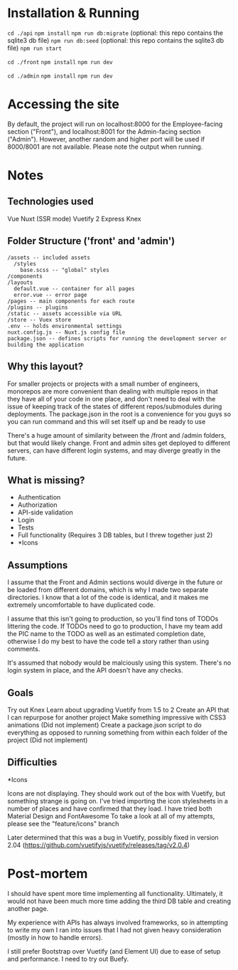 # Installation & Running
```cd ./api```
```npm install```
```npm run db:migrate``` (optional: this repo contains the sqlite3 db file)
```npm run db:seed``` (optional: this repo contains the sqlite3 db file)
```npm run start```

```cd ./front```
```npm install```
```npm run dev```

```cd ./admin```
```npm install```
```npm run dev```

# Accessing the site
By default, the project will run on localhost:8000 for the Employee-facing section ("Front"), and localhost:8001 for the Admin-facing section ("Admin"). However, another random and higher port will be used if 8000/8001 are not available. Please note the output when running.

# Notes

## Technologies used
Vue
Nuxt (SSR mode)
Vuetify 2
Express
Knex

## Folder Structure ('front' and 'admin')

```
/assets -- included assets
  /styles
    base.scss -- "global" styles
/components
/layouts
  default.vue -- container for all pages
  error.vue -- error page
/pages -- main components for each route
/plugins -- plugins
/static -- assets accessible via URL
/store -- Vuex store
.env -- holds environmental settings
nuxt.config.js -- Nuxt.js config file
package.json -- defines scripts for running the development server or building the application
```

## Why this layout?
For smaller projects or projects with a small number of engineers, monorepos are more convenient than dealing with multiple repos in that they have all of your code in one place, and don't need to deal with the issue of keeping track of the states of different repos/submodules during deployments.
The package.json in the root is a convenience for you guys so you can run command and this will set itself up and be ready to use

There's a huge amount of similarity between the /front and /admin folders, but that would likely change. Front and admin sites get deployed to different servers, can have different login systems, and may diverge greatly in the future.

## What is missing?
- Authentication
- Authorization
- API-side validation
- Login
- Tests
- Full functionality (Requires 3 DB tables, but I threw together just 2)
- *Icons

## Assumptions
I assume that the Front and Admin sections would diverge in the future or be loaded from different domains, which is why I made two separate directories. I know that a lot of the code is identical, and it makes me extremely uncomfortable to have duplicated code.

I assume that this isn't going to production, so you'll find tons of TODOs littering the code. If TODOs need to go to production, I have my team add the PIC name to the TODO as well as an estimated completion date, otherwise I do my best to have the code tell a story rather than using comments.

It's assumed that nobody would be malciously using this system. There's no login system in place, and the API doesn't have any checks.

## Goals
Try out Knex
Learn about upgrading Vuetify from 1.5 to 2
Create an API that I can repurpose for another project
Make something impressive with CSS3 animations (Did not implement)
Create a package.json script to do everything as opposed to running something from within each folder of the project (Did not implement)

## Difficulties
*Icons

Icons are not displaying. They should work out of the box with Vuetify, but something strange is going on. I've tried importing the icon stylesheets in a number of places and have confirmed that they load. I have tried both Material Design and FontAwesome
To take a look at all of my attempts, please see the "feature/icons" branch

Later determined that this was a bug in Vuetify, possibly fixed in version 2.04 (https://github.com/vuetifyjs/vuetify/releases/tag/v2.0.4)

# Post-mortem
I should have spent more time implementing all functionality. Ultimately, it would not have been much more time adding the third DB table and creating another page.

My experience with APIs has always involved frameworks, so in attempting to write my own I ran into issues that I had not given heavy consideration (mostly in how to handle errors).

I still prefer Bootstrap over Vuetify (and Element UI) due to ease of setup and performance. I need to try out Buefy.
